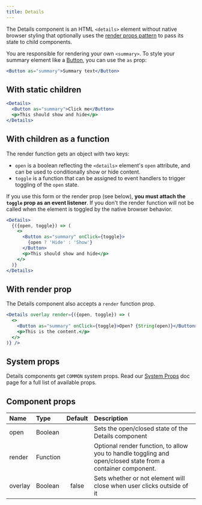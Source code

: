 ```yaml
---
title: Details
---
```


The Details component is an HTML `<details>` element without native browser styling that optionally uses the [render props pattern](https://reactjs.org/docs/render-props.html) to pass its state to child components.

You are responsible for rendering your own `<summary>`. To style your summary element like a [Button](./Button), you can use the `as` prop:

```jsx
<Button as="summary">Summary text</Button>
```

## With static children
```.jsx live
<Details>
  <Button as="summary">Click me</Button>
  <p>This should show and hide</p>
</Details>
```

## With children as a function
The render function gets an object with two keys:

* `open` is a boolean reflecting the `<details>` element's `open` attribute, and can be used to conditionally show or hide content.
* `toggle` is a function that can be assigned to event handlers to trigger toggling of the `open` state.

If you use this form or the render prop (see below), **you must attach the `toggle` prop as an event listener**. If you don't the render function will not be called when the element is toggled by the native browser behavior.

```.jsx live
<Details>
  {({open, toggle}) => (
    <>
      <Button as="summary" onClick={toggle}>
        {open ? 'Hide' : 'Show'}
      </Button>
      <p>This should show and hide</p>
    </>
  )}
</Details>
```

## With render prop
The Details component also accepts a `render` function prop.

```.jsx live
<Details overlay render={({open, toggle}) => (
  <>
    <Button as="summary" onClick={toggle}>Open? {String(open)}</Button>
    <p>This is the content.</p>
  </>
)} />
```

## System props

Details components get `COMMON` system props. Read our [System Props](/components/docs/system-props) doc page for a full list of available props.

## Component props

| Name | Type | Default | Description |
| :- | :- | :-: | :- |
| open | Boolean | | Sets the open/closed state of the Details component |
| render | Function | | Optional render function, to allow you to handle toggling and open/closed state from a container component.
| overlay | Boolean | false | Sets whether or not element will close when user clicks outside of it
